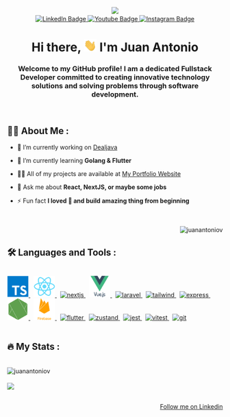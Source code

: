 <div id="header" align="center">
  <img src="https://media.giphy.com/media/M9gbBd9nbDrOTu1Mqx/giphy.gif" width="100"/><div id="badges">
  <div id="badges">
    <a href="https://www.linkedin.com/in/juan-antonio-vivaldy-saragih-b54b93237">
      <img src="https://img.shields.io/badge/LinkedIn-blue?style=for-the-badge&logo=linkedin&logoColor=white" alt="LinkedIn Badge"/>
    </a>
    <a href="https://www.youtube.com/channel/UClznfc4g-N9y31OEhtk-lOg">
      <img src="https://img.shields.io/badge/YouTube-red?style=for-the-badge&logo=youtube&logoColor=white" alt="Youtube Badge"/>
    </a>
    <a href="https://www.instagram.com/juanantoniov_">
      <img src="https://img.shields.io/badge/Instagram-blue?style=for-the-badge&logo=instagram&logoColor=white" alt="Instagram Badge"/>
    </a>
  </div>
</div>
<h1 align="center">Hi there, <img src="https://github.com/ABSphreak/ABSphreak/blob/master/gifs/Hi.gif" width="30"> I'm Juan Antonio</h1>
<h3 align="center">Welcome to my GitHub profile! I am a dedicated Fullstack Developer committed to creating innovative technology solutions and solving problems through software development.</h3>
<br/>
<!-- <p align="center"> <a href="https://github.com/ryo-ma/github-profile-trophy"><img src="https://github-profile-trophy.vercel.app/?username=juanantoniov&margin-h=20&margin-w=20&theme=dracula&row=1" alt="juanantoniov" /></a> </p> -->

<!-- <br/> -->
  
<div align="left">
  
  ## :woman_technologist: About Me :
  
  
  - 🔭 I’m currently working on [Dealjava](https://dealjava.com)
  
  - 🌱 I’m currently learning **Golang & Flutter**
  
  - 👨‍💻 All of my projects are available at [My Portfolio Website](https://juanantoniovivaldy.vercel.app)
  
  - 💬 Ask me about **React, NextJS, or maybe some jobs**
  
  - ⚡ Fun fact **I loved 🥛 and build amazing thing from beginning**

<br/>
<p align="right"> <img src="https://komarev.com/ghpvc/?username=juanantoniov&label=Profile%20views&color=yellow&style=for-the-badge" alt="juanantoniov" /> </p>
  
  ## :hammer_and_wrench: Languages and Tools :

  <br/>


  <a href="https://www.typescriptlang.org/" target="_blank" rel="noreferrer">
    <img src="https://raw.githubusercontent.com/devicons/devicon/master/icons/typescript/typescript-original.svg" alt="typescript" width="50" height="50"/>
  </a>
   &nbsp;
  <a href="https://reactjs.org/" target="_blank" rel="noreferrer">
    <img src="https://raw.githubusercontent.com/devicons/devicon/1119b9f84c0290e0f0b38982099a2bd027a48bf1/icons/react/react-original.svg" alt="react" width="50" height="50"/>
  </a>
  &nbsp;
  <a href="https://nextjs.org/" target="_blank" rel="noreferrer">
    <img src="https://cdn.jsdelivr.net/gh/devicons/devicon@latest/icons/nextjs/nextjs-original.svg" alt="nextjs" width="50" height="50"/>
  </a>
    &nbsp;
  <a href="https://vuejs.org/" target="_blank" rel="noreferrer">
    <img src="https://raw.githubusercontent.com/devicons/devicon/master/icons/vuejs/vuejs-original-wordmark.svg" alt="vuejs" width="50" height="50"/>
  </a>
  &nbsp;
  <a href="https://laravel.com/" target="_blank" rel="noreferrer">
    <img src="https://cdn.jsdelivr.net/gh/devicons/devicon@latest/icons/laravel/laravel-original.svg" alt="laravel" width="50" height="50"/>
  </a>
    &nbsp;
   <a href="https://tailwindcss.com/" target="_blank" rel="noreferrer">
    <img src="https://www.vectorlogo.zone/logos/tailwindcss/tailwindcss-icon.svg" alt="tailwind" width="50" height="50"/>
  </a>
  &nbsp;
  <a href="https://expressjs.com" target="_blank" rel="noreferrer">
    <img src="https://github.com/CyrisXD/CyrisXD/raw/master/assets/ExpressJS.png" alt="express" width="50" height="50"/>
  </a>
  &nbsp;
  <a href="https://nodejs.org" target="_blank" rel="noreferrer">
    <img src="https://raw.githubusercontent.com/devicons/devicon/1119b9f84c0290e0f0b38982099a2bd027a48bf1/icons/nodejs/nodejs-plain.svg" alt="nodejs" width="50" height="50"/>
  </a>
  &nbsp;
  <a href="https://firebase.google.com/" target="_blank" rel="noreferrer">
    <img src="https://raw.githubusercontent.com/devicons/devicon/1119b9f84c0290e0f0b38982099a2bd027a48bf1/icons/firebase/firebase-plain-wordmark.svg" alt="firebase" width="50" height="50"/>
  </a>
  &nbsp;
  <a href="https://flutter.dev" target="_blank" rel="noreferrer">
    <img src="https://www.vectorlogo.zone/logos/flutterio/flutterio-icon.svg" alt="flutter" width="50" height="50"/>
  </a>
 &nbsp;
  <a href="https://zustand-demo.pmnd.rs" target="_blank" rel="noreferrer">
    <img src="https://cdn.jsdelivr.net/gh/devicons/devicon@latest/icons/zustand/zustand-original.svg" alt="zustand" width="50" height="50"/>
  </a>
  &nbsp;
  <a href="https://jestjs.io" target="_blank" rel="noreferrer">
    <img src="https://www.vectorlogo.zone/logos/jestjsio/jestjsio-icon.svg" alt="jest" width="50" height="50"/>
  </a>
  &nbsp;
  <a href="https://vitest.dev" target="_blank" rel="noreferrer">
    <img src="https://cdn.jsdelivr.net/gh/devicons/devicon@latest/icons/vitest/vitest-original.svg" alt="vitest" width="50" height="50"/>
  </a>
   &nbsp;
  <a href="https://git-scm.com/" target="_blank" rel="noreferrer">
    <img src="https://www.vectorlogo.zone/logos/git-scm/git-scm-icon.svg" alt="git" width="50" height="50"/>
  </a>
  <br/>
  <br/>
  
  ## :fire: My Stats :
  
  <br/>
  
  <div align="left">
    <img align="center" src="https://streak-stats.demolab.com/?user=JuanAntonioV&theme=dark&mode=weekly" alt="juanantoniov" />
  </div>
  
  <br/>
  
  <div align="left">
    <img align="center" height="190px" src="https://github-readme-stats.vercel.app/api/top-langs/?username=juanantoniov&hide=html,css&theme=radical&layout=compact" />
  </div>
  <br/>
</div>

  <a rel="me" href="https://www.linkedin.com/in/juan-antonio-vivaldy-saragih-b54b93237">
    <p align="right" >Follow me on Linkedin</p>
  </a>

